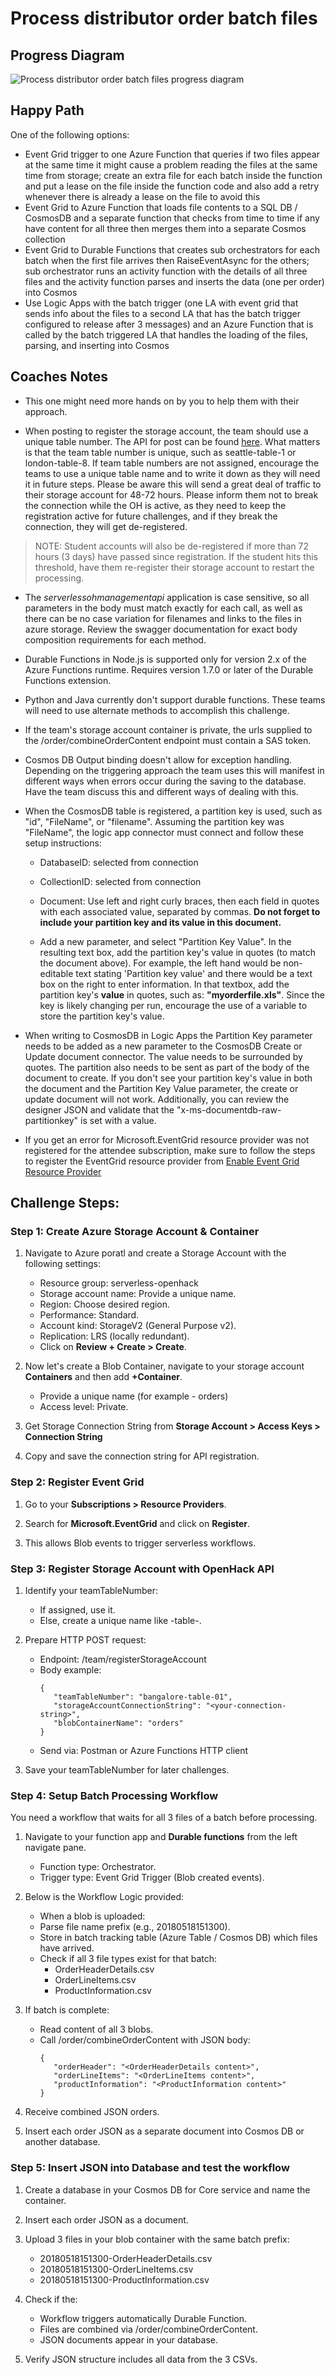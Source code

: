 # Process distributor order batch files

## Progress Diagram

![Process distributor order batch files progress diagram](../images/order-batch-files-progress-diagram.jpg)

## Happy Path

One of the following options:

* Event Grid trigger to one Azure Function that queries if two files appear at the same time it might cause a problem reading the files at the same time from storage; create an extra file for each batch inside the function and put a lease on the file inside the function code and also add a retry whenever there is already a lease on the file to avoid this
* Event Grid to Azure Function that loads file contents to a SQL DB / CosmosDB and a separate function that checks from time to time if any have content for all three then merges them into a separate Cosmos collection
* Event Grid to Durable Functions that creates sub orchestrators for each batch when the first file arrives then RaiseEventAsync for the others; sub orchestrator runs an activity function with the details of all three files and the activity function parses and inserts the data (one per order) into Cosmos  
* Use Logic Apps with the batch trigger (one LA with event grid that sends info about the files to a second LA that has the batch trigger configured to release after 3 messages) and an Azure Function that is called by the batch triggered LA that handles the loading of the files, parsing, and inserting into Cosmos

## Coaches Notes

* This one might need more hands on by you to help them with their approach.

* When posting to register the storage account, the team should use a unique table number.  The API for post can be found [here](https://petstore.swagger.io/?url=https://serverlessohmanagementapi.azurewebsites.net/api/definition).  What matters is that the team table number is unique, such as seattle-table-1 or london-table-8.  If team table numbers are not assigned, encourage the teams to use a unique table name and to write it down as they will need it in future steps.  Please be aware this will send a great deal of traffic to their storage account for 48-72 hours.  Please inform them not to break the connection while the OH is active, as they need to keep the registration active for future challenges, and if they break the connection, they will get de-registered.

>NOTE: Student accounts will also be de-registered if more than 72 hours (3 days) have passed since registration.  If the student hits this threshold, have them re-register their storage account to restart the processing.

* The *serverlessohmanagementapi* application is case sensitive, so all parameters in the body must match exactly for each call, as well as there can be no case variation for filenames and links to the files in azure storage.  Review the swagger documentation for exact body composition requirements for each method.

* Durable Functions in Node.js is supported only for version 2.x of the Azure Functions runtime. Requires version 1.7.0 or later of the Durable Functions extension.

* Python and Java currently don't support durable functions. These teams will need to use alternate methods to accomplish this challenge.

* If the team's storage account container is private, the urls supplied to the /order/combineOrderContent endpoint must contain a SAS token.

* Cosmos DB Output binding doesn't allow for exception handling. Depending on the triggering approach the team uses this will manifest in different ways when errors occur during the saving to the database. Have the team discuss this and different ways of dealing with this.

* When the CosmosDB table is registered, a partition key is used, such as "id", "FileName", or "filename".  Assuming the partition key was "FileName", the logic app connector must connect and follow these setup instructions:  

    * DatabaseID: selected from connection  
    * CollectionID: selected from connection  
    * Document: Use left and right curly braces, then each field in quotes with each associated value, separated by commas.  **Do not forget to include your partition key and its value in this document.**  

    * Add a new parameter, and select "Partition Key Value".  In the resulting text box, add the partition key's value in quotes (to match the document above).  For example, the left hand would be non-editable text stating 'Partition key value' and there would be a text box on the right to enter information.  In that textbox, add the partition key's **value** in quotes, such as: **"myorderfile.xls"**.  Since the key is likely changing per run, encourage the use of a variable to store the partition key's value.  

* When writing to CosmosDB in Logic Apps the Partition Key parameter needs to be added as a new parameter to the CosmosDB Create or Update document connector. The value needs to be surrounded by quotes.  The partition also needs to be sent as part of the body of the document to create.  If you don't see your partition key's value in both the document and the Partition Key Value parameter, the create or update document will not work.   Additionally, you can review the designer JSON and validate that the "x-ms-documentdb-raw-partitionkey" is set with a value.  

* If you get an error for Microsoft.EventGrid resource provider was not registered for the attendee subscription, make sure to follow the steps to register the EventGrid resource provider from [Enable Event Grid Resource Provider](https://docs.microsoft.com/en-us/azure/event-grid/custom-event-quickstart-portal)  

## Challenge Steps:

### Step 1: Create Azure Storage Account & Container

1. Navigate to Azure poratl and create a Storage Account with the following settings:

   - Resource group: serverless-openhack
   - Storage account name: Provide a unique name.
   - Region: Choose desired region.
   - Performance: Standard.
   - Account kind: StorageV2 (General Purpose v2).
   - Replication: LRS (locally redundant).
   - Click on **Review + Create > Create**.

1. Now let's create a Blob Container, navigate to your storage account **Containers** and then add **+Container**.

   - Provide a unique name (for example - orders)
   - Access level: Private.

1. Get Storage Connection String from **Storage Account > Access Keys > Connection String**

1. Copy and save the connection string for API registration.

### Step 2: Register Event Grid

1. Go to your **Subscriptions > Resource Providers**.

1. Search for **Microsoft.EventGrid** and click on **Register**.

1. This allows Blob events to trigger serverless workflows.

### Step 3: Register Storage Account with OpenHack API

1. Identify your teamTableNumber:

   - If assigned, use it.
   - Else, create a unique name like <city>-table-<number>.

1. Prepare HTTP POST request:

   - Endpoint: /team/registerStorageAccount
   - Body example:
     ```
     {
        "teamTableNumber": "bangalore-table-01",
        "storageAccountConnectionString": "<your-connection-string>",
        "blobContainerName": "orders"
     }
     ```
   - Send via: Postman or Azure Functions HTTP client

1. Save your teamTableNumber for later challenges.

### Step 4: Setup Batch Processing Workflow

You need a workflow that waits for all 3 files of a batch before processing.

1. Navigate to your function app and **Durable functions** from the left navigate pane.

   - Function type: Orchestrator.
   - Trigger type: Event Grid Trigger (Blob created events).

1. Below is the Workflow Logic provided:

   - When a blob is uploaded:
   - Parse file name prefix (e.g., 20180518151300).
   - Store in batch tracking table (Azure Table / Cosmos DB) which files have arrived.
   - Check if all 3 file types exist for that batch:
     - OrderHeaderDetails.csv
     - OrderLineItems.csv
     - ProductInformation.csv

1. If batch is complete:

   - Read content of all 3 blobs.
   - Call /order/combineOrderContent with JSON body:
     ```
     {
        "orderHeader": "<OrderHeaderDetails content>",
        "orderLineItems": "<OrderLineItems content>",
        "productInformation": "<ProductInformation content>"
     }
     ```

1. Receive combined JSON orders.

1. Insert each order JSON as a separate document into Cosmos DB or another database.

### Step 5: Insert JSON into Database and test the workflow

1. Create a database in your Cosmos DB for Core service and name the container.

1. Insert each order JSON as a document.

1. Upload 3 files in your blob container with the same batch prefix:

   - 20180518151300-OrderHeaderDetails.csv
   - 20180518151300-OrderLineItems.csv
   - 20180518151300-ProductInformation.csv

1. Check if the:

   - Workflow triggers automatically Durable Function.
   - Files are combined via /order/combineOrderContent.
   - JSON documents appear in your database.

1. Verify JSON structure includes all data from the 3 CSVs.

